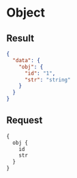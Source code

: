 # Object

## Result

```json
{
  "data": {
    "obj": {
      "id": "1",
      "str": "string"
    }
  }
}
```

## Request

```graphql
{
  obj {
    id
    str
  }
}
```

